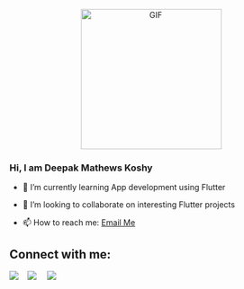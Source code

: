 <p align="center"><img align="center" alt="GIF" height="250px" src="https://media.giphy.com/media/du3J3cXyzhj75IOgvA/giphy.gif" /></p>

### Hi, I am Deepak Mathews Koshy

- 🌱 I’m currently learning App development using Flutter

- 👯 I’m looking to collaborate on interesting Flutter projects

- 📫 How to reach me: <a href="mailto:deepakmkoshy@gmail.com">Email Me</a>

## Connect with me:
<p>
<a href="https://twitter.com/DeepakKoshy301"> <img src="https://img.icons8.com/fluent/35/000000/twitter.png"/></a> &nbsp;&nbsp;&nbsp;<a href="www.linkedin.com/in/deepakmkoshy
  "><img src="https://img.icons8.com/fluent/35/000000/linkedin-2.png"/></a> &nbsp;&nbsp;&nbsp; <a href="https://www.instagram.com/deepakmkoshy/"><img src="https://img.icons8.com/fluent/35/000000/instagram-new.png"/></a>

</p>
<!--
**deepakmkoshy/deepakmkoshy** is a ✨ _special_ ✨ repository because its `README.md` (this file) appears on your GitHub profile.

Here are some ideas to get you started:

- 🔭 I’m currently working on ...
- 🌱 I’m currently learning ...
- 👯 I’m looking to collaborate on ...
- 🤔 I’m looking for help with ...
- 💬 Ask me about ...
- 📫 How to reach me: ...
- 😄 Pronouns: ...
- ⚡ Fun fact: ...
-->
